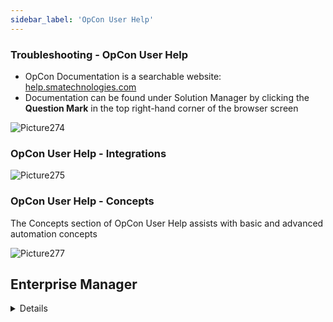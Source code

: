 ```yaml
---
sidebar_label: 'OpCon User Help'
---
```


### Troubleshooting - OpCon User Help

* OpCon Documentation is a searchable website: <a href="https://help.smatechnologies.com" target="_blank">help.smatechnologies.com</a>
* Documentation can be found under Solution Manager by clicking the **Question Mark** in the top right-hand corner of the browser screen

![Picture274](../static/imgbasic/274.png)

### OpCon User Help - Integrations

![Picture275](../static/imgbasic/275.png)

### OpCon User Help - Concepts

The Concepts section of OpCon User Help assists with basic and advanced automation concepts 

![Picture277](../static/imgbasic/277.png)

## Enterprise Manager

<details>

* Within Enterprise Manager: **Help > Documentation > Document** or press **F1**

![Picture273](../static/imgbasic/273.png)

</details>